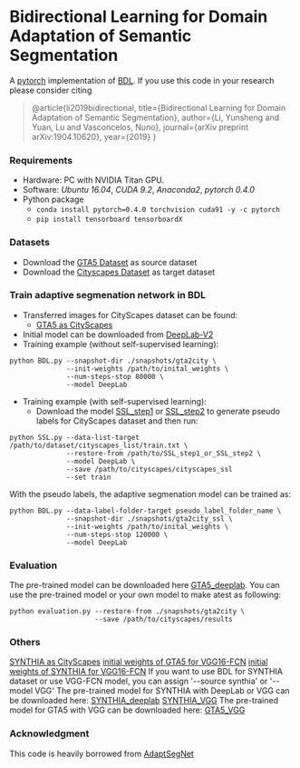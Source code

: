 # Bidirectional Learning for Domain Adaptation of Semantic Segmentation
A [pytorch](http://pytorch.org/) implementation of [BDL](https://arxiv.org/pdf/1904.10620.pdf).
If you use this code in your research please consider citing
>@article{li2019bidirectional,
  title={Bidirectional Learning for Domain Adaptation of Semantic Segmentation},
  author={Li, Yunsheng and Yuan, Lu and Vasconcelos, Nuno},
  journal={arXiv preprint arXiv:1904.10620},
  year={2019}
}
### Requirements

- Hardware: PC with NVIDIA Titan GPU.
- Software: *Ubuntu 16.04*, *CUDA 9.2*, *Anaconda2*, *pytorch 0.4.0*
- Python package
  - `conda install pytorch=0.4.0 torchvision cuda91 -y -c pytorch`
  - `pip install tensorboard tensorboardX`

### Datasets
* Download the [GTA5 Dataset](https://download.visinf.tu-darmstadt.de/data/from_games/) as source dataset
* Download the [Cityscapes Dataset](https://www.cityscapes-dataset.com/) as target dataset

### Train adaptive segmenation network in BDL
* Transferred images for CityScapes dataset can be found:
  * [GTA5 as CityScapes](https://drive.google.com/open?id=1OBvYVz2ND4ipdfnkhSaseT8yu2ru5n5l)
* Initial model can be downloaded from [DeepLab-V2](https://drive.google.com/open?id=1TIrTmFKqEyf3pOKniv8-53m3v9SyBK0u)
* Training example (without self-supervised learning):

```
python BDL.py --snapshot-dir ./snapshots/gta2city \
              --init-weights /path/to/inital_weights \
              --num-steps-stop 80000 \
              --model DeepLab
```
* Training example (with self-supervised learning):
  * Download the model [SSL_step1](https://drive.google.com/open?id=1cB5WT_aEm1KYfdOkD81B3C7mRo9ubfcX) or [SSL_step2](https://drive.google.com/open?id=1WtM2dLtRwFvCL_t9Gi6mYhTago_Fk-rA) to generate pseudo labels for CityScapes dataset and then run: 

```
python SSL.py --data-list-target /path/to/dataset/cityscapes_list/train.txt \
              --restore-from /path/to/SSL_step1_or_SSL_step2 \
              --model DeepLab \ 
              --save /path/to/cityscapes/cityscapes_ssl
              --set train
```

With the pseudo labels, the adaptive segmenation model can be trained as:

```
python BDL.py --data-label-folder-target pseudo_label_folder_name \ 
              --snapshot-dir ./snapshots/gta2city_ssl \
              --init-weights /path/to/inital_weights \
              --num-steps-stop 120000 \
              --model DeepLab
```
### Evaluation
The pre-trained model can be downloaded here [GTA5_deeplab](https://drive.google.com/open?id=1uNIydmPONNh29PeXqCb9MGRAnCWxAu99). You can use the pre-trained model or your own model to make atest as following:
```
python evaluation.py --restore-from ./snapshots/gta2city \
                     --save /path/to/cityscapes/results
```
### Others
[SYNTHIA as CityScapes](https://drive.google.com/open?id=1d7GxVhyN8HzEIPDeRIB3dRXTYzHI91ng)
[initial weights of GTA5 for VGG16-FCN](https://drive.google.com/open?id=1Ud27yq6IXPRvcmUkPkLP9DNseTQ5d98D)
[initial weights of SYNTHIA for VGG16-FCN](https://drive.google.com/open?id=1FGC-_kzPBnSzBj6oq-g_KqdudDt9huV3)
If you want to use BDL for SYNTHIA dataset or use VGG-FCN model, you can assign '--source synthia' or '--model VGG'
The pre-trained model for SYNTHIA with DeepLab or VGG can be downloaded here:
[SYNTHIA_deeplab](https://drive.google.com/open?id=1RGHJ_SRLnCcFRATnaJ3Vx5YNJ7HGkUYI)
[SYNTHIA_VGG](https://drive.google.com/open?id=1S2_PJCD-LE6YGdusplC3SoBgwdNQ9eN_)
The pre-trained model for GTA5 with VGG can be downloaded here:
[GTA5_VGG](https://drive.google.com/open?id=1AsNXc_SzN6FcAxJEKUn-WF4pqoj7o9e0)
### Acknowledgment
This code is heavily borrowed from [AdaptSegNet](https://github.com/wasidennis/AdaptSegNet)

